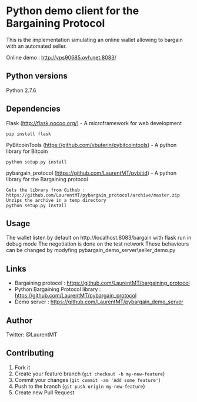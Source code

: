 # Python demo client for the Bargaining Protocol

This is the implementation simulating an online wallet allowing to bargain with an automated seller. 

Online demo : http://vps90685.ovh.net:8083/


## Python versions

Python 2.7.6


## Dependencies

Flask (http://flask.pocoo.org/) - A microframework for web development
```
pip install flask
```

PyBitcoinTools (https://github.com/vbuterin/pybitcointools) - A python library for Bitcoin
```
python setup.py install
```

pybargain_protocol (https://github.com/LaurentMT/pybitid) - A python library for the Bargaining protocol
```
Gets the library from Github : https://github.com/LaurentMT/pybargain_protocol/archive/master.zip
Unzips the archive in a temp directory
python setup.py install
```


## Usage

The wallet listen by default on http://localhost:8083/bargain with flask run in debug mode
The negotiation is done on the test network
These behaviours can be changed by modyfing pybargain_demo_server\seller_demo.py


## Links
 - Bargaining protocol : https://github.com/LaurentMT/bargaining_protocol
 - Python Bargaining Protocol library : https://github.com/LaurentMT/pybargain_protocol
 - Demo server : https://github.com/LaurentMT/pybargain_demo_server


## Author
Twitter: @LaurentMT



## Contributing

1. Fork it
2. Create your feature branch (`git checkout -b my-new-feature`)
3. Commit your changes (`git commit -am 'Add some feature'`)
4. Push to the branch (`git push origin my-new-feature`)
5. Create new Pull Request
